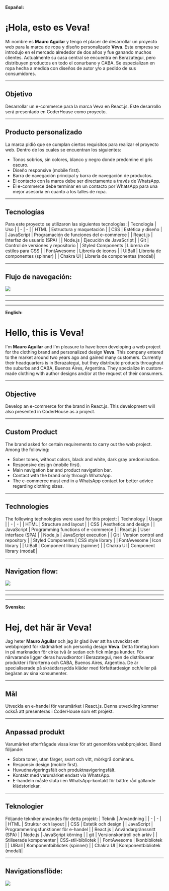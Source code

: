 **Español:**
# ¡Hola, esto es Veva!
Mi nombre es **Mauro Aguilar** y tengo el placer de desarrollar un proyecto web para la marca de ropa y diseño personalizado **Veva**. Esta empresa se introdujo en el mercado alrededor de dos años y fue ganando muchos clientes. Actualmente su casa central se encuentra en Berazategui, pero distribuyen productos en todo el conurbano y CABA. Se especializan en ropa hecha a medida con diseños de autor y/o a pedido de sus consumidores.
___
## Objetivo
Desarrollar un e-commerce para la marca Veva en React.js. Este desarrollo será presentado en CoderHouse como proyecto.
___
## Producto personalizado
La marca pidió que se cumplan ciertos requisitos para realizar el proyecto web. Dentro de los cuales se encuentran los siguientes:
- Tonos sobrios, sin colores, blanco y negro donde predomine el gris oscuro.
- Diseño responsive (mobile first).
- Barra de navegación principal y barra de navegación de productos.
- El contacto con la marca debe ser directamente a través de WhatsApp.
- El e-commerce debe terminar en un contacto por WhatsApp para una mejor asesoría en cuanto a los talles de ropa.
___
## Tecnologías
Para este proyecto se utilizaron las siguientes tecnologías:
|  Tecnología | Uso | 
| - | - |
| HTML  | Estructura y maquetación  |
| CSS | Estética y diseño |
| JavaScript | Programación de funciones del e-commerce |
| React.js | Interfaz de usuario (SPA) |
| Node.js | Ejecución de JavaScript |
| Git | Control de versiones y repositorio |
| Styled Components | Librería de estilos para CSS |
| FontAwesome | Librería de iconos |
| UIBall | Librería de componentes (spinner) |
| Chakra UI | Librería de componentes (modal)|
___
## Flujo de navegación:
[![](https://mermaid.ink/img/pako:eNptks1uwjAMx18lyilI8AI9TIK2IBDssF178RIXIuWjStJJE-WRdtptV15spmGompZTbP9s_x3nzKVXyAt-DNCd2P6lcYzOUtQL6a3FIHHGFosnthJ7HRMozxSyLnjVy-TjLOOrESlFhQmMwSlyJ5YjUYlneH-DcAMkJDz6cP2EO1KNSC3KR-CfOmUWk406t51Ehjp2KHWrJVADl7QCNbA11QxBP4qsp0WysRG10VY70vZ3uM2UzkY9TR227hgwklqgJNZhiN6BwTiwrSg9iXDXb2CGFHnbhd9xt2PyThy8AnObVLvWBwtSX7_cndlNWvM5p3VY0Iq2db65Gp5OaLHhBV0VttCb1PDGXQiFPvnXDyd5kUKPc953pA4rDbRny4sWTCQvKnqUcMg_YPwIlx8aO6Kp?type=png)](https://mermaid.live/edit#pako:eNptks1uwjAMx18lyilI8AI9TIK2IBDssF178RIXIuWjStJJE-WRdtptV15spmGompZTbP9s_x3nzKVXyAt-DNCd2P6lcYzOUtQL6a3FIHHGFosnthJ7HRMozxSyLnjVy-TjLOOrESlFhQmMwSlyJ5YjUYlneH-DcAMkJDz6cP2EO1KNSC3KR-CfOmUWk406t51Ehjp2KHWrJVADl7QCNbA11QxBP4qsp0WysRG10VY70vZ3uM2UzkY9TR227hgwklqgJNZhiN6BwTiwrSg9iXDXb2CGFHnbhd9xt2PyThy8AnObVLvWBwtSX7_cndlNWvM5p3VY0Iq2db65Gp5OaLHhBV0VttCb1PDGXQiFPvnXDyd5kUKPc953pA4rDbRny4sWTCQvKnqUcMg_YPwIlx8aO6Kp)
___
___
___
**English:**
# Hello, this is Veva!
I'm **Mauro Aguilar** and I'm pleasure to have been developing a web project for the clothing brand and personalized design **Veva**. This company entered to the market around two years ago and gained many customers. Currently their headquarters is in Berazategui, but they distribute products throughout the suburbs and CABA, Buenos Aires, Argentina. They specialize in custom-made clothing with author designs and/or at the request of their consumers.
___
## Objective
Develop an e-commerce for the brand in React.js. This development will also presented in CoderHouse as a project.
___
## Custom Product
The brand asked for certain requirements to carry out the web project. Among the following:
- Sober tones, without colors, black and white, dark gray predomination.
- Responsive design (mobile first).
- Main navigation bar and product navigation bar.
- Contact with the brand only through WhatsApp.
- The e-commerce must end in a WhatsApp contact for better advice regarding clothing sizes.
___
## Technologies
The following technologies were used for this project:
| Technology | Usage |
| - | - |
| HTML | Structure and layout |
| CSS | Aesthetics and design |
| JavaScript | Programming functions of e-commerce |
| React.js | User interface (SPA) |
| Node.js | JavaScript execution |
| Git | Version control and repository |
| Styled Components | CSS style library |
| FontAwesome | Icon library |
| UIBall | Component library (spinner) |
| Chakra UI | Component library (modal)|
___
## Navigation flow:
[![](https://mermaid.ink/img/pako:eNpNkcFugzAMhl_FymVUKi_AYVILtKLapGm9cvES00YKCQtmEip992UEJnKK_f1__sh-COkUiUzcPHZ3ePusLYRzSMpUurYlL2kHafoKx-TDOzVIBqN73kXZcUb5P1LEqM0CDzMskhyZbs6PLz1Y_PlCv_Bi5uVqDlguSlgUeUyORRmzNmQq-46kbkb4HtCy5nGCU4jz6_dOW38szklBhpigi6n9Ij1vpbEot76ptEweOvK9s2hAIeMEVXJlbQw4r8hre1seq2bLJals46B1CteRXDYpYi_CeFvUKkz_8deqBd-ppVpk4aqowcFwLWr7DFIc2F1HK0XGfqC9GLrwAyo0hr21ImvQ9KFLSrPz73Gj82Kfv32xjfY?type=png)](https://mermaid.live/edit#pako:eNpNkcFugzAMhl_FymVUKi_AYVILtKLapGm9cvES00YKCQtmEip992UEJnKK_f1__sh-COkUiUzcPHZ3ePusLYRzSMpUurYlL2kHafoKx-TDOzVIBqN73kXZcUb5P1LEqM0CDzMskhyZbs6PLz1Y_PlCv_Bi5uVqDlguSlgUeUyORRmzNmQq-46kbkb4HtCy5nGCU4jz6_dOW38szklBhpigi6n9Ij1vpbEot76ptEweOvK9s2hAIeMEVXJlbQw4r8hre1seq2bLJals46B1CteRXDYpYi_CeFvUKkz_8deqBd-ppVpk4aqowcFwLWr7DFIc2F1HK0XGfqC9GLrwAyo0hr21ImvQ9KFLSrPz73Gj82Kfv32xjfY)
___
___
___
**Svenska:**
# Hej, det här är Veva!
Jag heter **Mauro Aguilar** och jag är glad över att ha utvecklat ett webbprojekt för klädmärket och personlig design **Veva**. Detta företag kom in på marknaden för cirka två år sedan och fick många kunder. För närvarande ligger deras huvudkontor i Berazategui, men de distribuerar produkter i förorterna och CABA, Buenos Aires, Argentina. De är specialiserade på skräddarsydda kläder med författardesign och/eller på begäran av sina konsumenter.
___
## Mål
Utveckla en e-handel för varumärket i React.js. Denna utveckling kommer också att presenteras i CoderHouse som ett projekt.
___
## Anpassad produkt
Varumärket efterfrågade vissa krav för att genomföra webbprojektet. Bland följande:
- Sobra toner, utan färger, svart och vitt, mörkgrå dominans.
- Responsiv design (mobile first).
- Huvudnavigeringsfält och produktnavigeringsfält.
- Kontakt med varumärket endast via WhatsApp.
- E-handeln måste sluta i en WhatsApp-kontakt för bättre råd gällande klädstorlekar.
___
## Teknologier
Följande tekniker användes för detta projekt:
| Teknik | Användning |
| - | - |
| HTML | Struktur och layout |
| CSS | Estetik och design |
| JavaScript | Programmeringsfunktioner för e-handel |
| React.js | Användargränssnitt (SPA) |
| Node.js | JavaScript körning |
| git | Versionskontroll och arkiv |
| Stiliserade komponenter | CSS-stil-bibliotek |
| FontAwesome | Ikonbibliotek |
| UIBall | Komponentbibliotek (spinner) |
| Chakra UI | Komponentbibliotek (modal)|
___
## Navigationsflöde:
[![](https://mermaid.ink/img/pako:eNpNUctuwjAQ_BXLJyPBD-RQKS8QtJWqtsdcFrwJJo4dORukivA3_ZP-WE1spPjk3ZnZWe3c-MlK5AlvHPRn9vZZGeZfKsrNGYxEvWKbzQvLxIezcmxJq4FgFUjZDOVPSCKBvkQsnbFCvAJhY50amIHrEVyEixkun1I0A2sjMzLy4BuKMjgtkCk1DbL2CoYUIU1sK3JwFMXbpTgUO_EN7GgdsT56PnfZLcmhKJfKYNWjG6wZ-75RtddObC8yHOjvV2t0rPaDa3CPi8Wp-1l7EHtT285K0LF_WLjxNe_QdaCkD-D2aFWczthhxRP_lVjDqKnilbl7Koxkv37MiSfkRlzzsZf-ZIUCH13Hkxr04LsoFVn3HkKds73_AxjBkWM?type=png)](https://mermaid.live/edit#pako:eNpNUctuwjAQ_BXLJyPBD-RQKS8QtJWqtsdcFrwJJo4dORukivA3_ZP-WE1spPjk3ZnZWe3c-MlK5AlvHPRn9vZZGeZfKsrNGYxEvWKbzQvLxIezcmxJq4FgFUjZDOVPSCKBvkQsnbFCvAJhY50amIHrEVyEixkun1I0A2sjMzLy4BuKMjgtkCk1DbL2CoYUIU1sK3JwFMXbpTgUO_EN7GgdsT56PnfZLcmhKJfKYNWjG6wZ-75RtddObC8yHOjvV2t0rPaDa3CPi8Wp-1l7EHtT285K0LF_WLjxNe_QdaCkD-D2aFWczthhxRP_lVjDqKnilbl7Koxkv37MiSfkRlzzsZf-ZIUCH13Hkxr04LsoFVn3HkKds73_AxjBkWM)